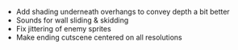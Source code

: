 - Add shading underneath overhangs to convey depth a bit better
- Sounds for wall sliding & skidding
- Fix jittering of enemy sprites
- Make ending cutscene centered on all resolutions
